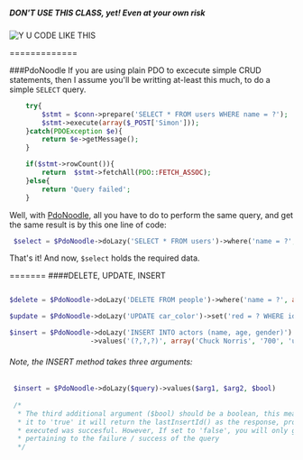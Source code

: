 ##### DON'T USE THIS CLASS, yet! Even at your own risk

![Y U CODE LIKE THIS](http://i.imm.io/1hRAR.jpeg)

 
=============

###PdoNoodle
If you are using plain PDO to excecute simple CRUD statements, then I assume you'll be writting at-least this much, 
to do a simple `SELECT` query. 

```` php            
	try{
		$stmt = $conn->prepare('SELECT * FROM users WHERE name = ?');
		$stmt->execute(array($_POST['Simon']));
	}catch(PDOException $e){
		return $e->getMessage();
	}

	if($stmt->rowCount()){
		return  $stmt->fetchAll(PDO::FETCH_ASSOC); 
	}else{
		return 'Query failed';
	}
`````
 Well,  with [PdoNoodle](https://github.com/simon-eQ/PdoNoodle), all you have to do to perform the same query, and  get the same result is by this one line of code:

```` php     
 $select = $PdoNoodle->doLazy('SELECT * FROM users')->where('name = ?', $_POST['Simon']);
````
 That's it! And now, `$select` holds the required data.   
 
 
=======
####DELETE, UPDATE, INSERT
```` php   

$delete = $PdoNoodle->doLazy('DELETE FROM people')->where('name = ?', array('Hitler'));
````
```` php 
$update = $PdoNoodle->doLazy('UPDATE car_color')->set('red = ? WHERE id = ?', array('blue', 1));
````
```` php 
$insert = $PdoNoodle->doLazy('INSERT INTO actors (name, age, gender)')
                    ->values('(?,?,?)', array('Chuck Norris', '700', 'unknown'), true);
````
###### Note, the INSERT method takes three arguments: 

```` php 
 $insert = $PdoNoodle->doLazy($query)->values($arg1, $arg2, $bool)
 
 /*
  * The third additional argument ($bool) should be a boolean, this means if you set
  * it to 'true' it will return the lastInsertId() as the response, provided the query 
  * executed was succesful. However, If set to 'false', you will only get boolean value, 
  * pertaining to the failure / success of the query
  */
